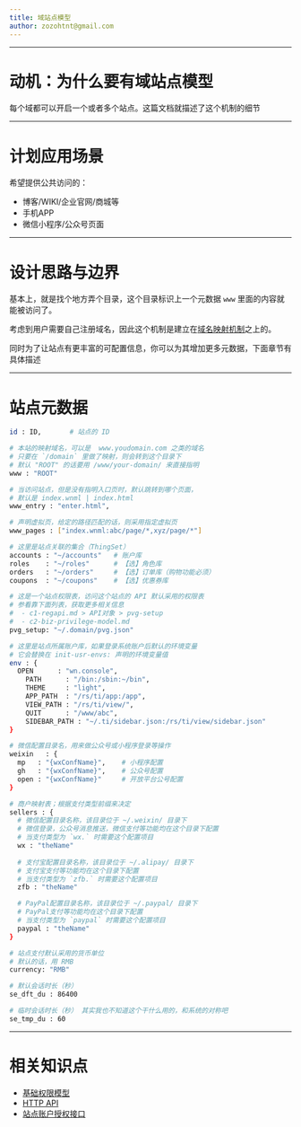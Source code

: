 ```yaml
---
title: 域站点模型
author: zozohtnt@gmail.com
---
```


--------------------------------------
# 动机：为什么要有域站点模型

每个域都可以开启一个或者多个站点。这篇文档就描述了这个机制的细节

--------------------------------------
# 计划应用场景

希望提供公共访问的：

- 博客/WIKI/企业官网/商城等
- 手机APP
- 微信小程序/公众号页面

--------------------------------------
# 设计思路与边界

基本上，就是找个地方弄个目录，这个目录标识上一个元数据 `www` 里面的内容就能被访问了。

考虑到用户需要自己注册域名，因此这个机制是建立在[域名映射机制][c2-dmn]之上的。

同时为了让站点有更丰富的可配置信息，你可以为其增加更多元数据，下面章节有具体描述

--------------------------------------
# 站点元数据

```bash
id : ID,       # 站点的 ID

# 本站的映射域名，可以是  www.youdomain.com 之类的域名
# 只要在 `/domain` 里做了映射，则会转到这个目录下
# 默认 "ROOT" 的话要用 /www/your-domain/ 来直接指明
www : "ROOT"

# 当访问站点，但是没有指明入口页时，默认跳转到哪个页面，
# 默认是 index.wnml | index.html
www_entry : "enter.html",

# 声明虚拟页，给定的路径匹配的话，则采用指定虚拟页
www_pages : ["index.wnml:abc/page/*,xyz/page/*"]

# 这里是站点关联的集合（ThingSet）
accounts : "~/accounts"   # 账户库   
roles    : "~/roles"      # 【选】角色库
orders   : "~/orders"     # 【选】订单库（购物功能必须）
coupons  : "~/coupons"    # 【选】优惠券库

# 这是一个站点权限表，访问这个站点的 API 默认采用的权限表
# 参看靠下面列表，获取更多相关信息
#  - c1-regapi.md > API对象 > pvg-setup
#  - c2-biz-privilege-model.md
pvg_setup: "~/.domain/pvg.json"

# 这里是站点所属账户库，如果登录系统账户后默认的环境变量
# 它会替换在 init-usr-envs: 声明的环境变量值
env : {
  OPEN      : "wn.console",
	PATH      : "/bin:/sbin:~/bin",
	THEME     : "light",
	APP_PATH  : "/rs/ti/app:/app",
	VIEW_PATH : "/rs/ti/view/",
	QUIT      : "/www/abc",
	SIDEBAR_PATH : "~/.ti/sidebar.json:/rs/ti/view/sidebar.json"
}

# 微信配置目录名，用来做公众号或小程序登录等操作
weixin   : {
  mp   : "{wxConfName}",    # 小程序配置
  gh   : "{wxConfName}",    # 公众号配置
  open : "{wxConfName}"     # 开放平台公号配置
}

# 商户映射表；根据支付类型前缀来决定
sellers : {
  # 微信配置目录名称，该目录位于 ~/.weixin/ 目录下
  # 微信登录，公众号消息推送，微信支付等功能均在这个目录下配置
  # 当支付类型为 `wx.` 时需要这个配置项目
  wx : "theName"
  
  # 支付宝配置目录名称，该目录位于 ~/.alipay/ 目录下
  # 支付宝支付等功能均在这个目录下配置
  # 当支付类型为 `zfb.` 时需要这个配置项目
  zfb : "theName"

  # PayPal配置目录名称，该目录位于 ~/.paypal/ 目录下
  # PayPal支付等功能均在这个目录下配置
  # 当支付类型为 `paypal` 时需要这个配置项目
  paypal : "theName"
}

# 站点支付默认采用的货币单位
# 默认的话，用 RMB
currency: "RMB"

# 默认会话时长（秒）
se_dft_du : 86400

# 临时会话时长（秒） 其实我也不知道这个干什么用的，和系统的对称吧
se_tmp_du : 60
```

--------------------------------------
# 相关知识点

- [基础权限模型][c0-pvg]
- [HTTP API][c1-api]
- [站点账户授权接口][w0-saa]

[c0-pvg]: ../core-l0/c0-basic-privilege-model.md
[c1-api]: ../core-l1/c1-regapi.md
[c2-pvg]: ../core-l2/c2-biz-privilege-model.md
[c2-dmn]: ../core-l2/c2-domains.md
[w0-saa]: ../webs-l0/w0-site-auth-api.md